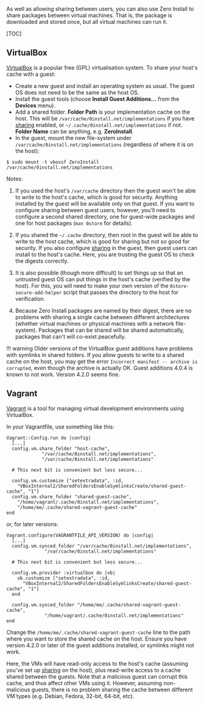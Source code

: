 As well as allowing sharing between users, you can also use Zero Install to share packages between virtual machines. That is, the package is downloaded and stored once, but all virtual machines can run it.

[TOC]

## VirtualBox

[VirtualBox](http://www.virtualbox.org/) is a popular free (GPL) virtualisation system. To share your host's cache with a guest:

- Create a new guest and install an operating system as usual. The guest OS does not need to be the same as the host OS.
- Install the guest tools (choose **Install Guest Additions...** from the **Devices** menu).
- Add a shared folder. **Folder Path** is your implementation cache on the host. This will be `/var/cache/0install.net/implementations` if you have [sharing](sharing.md) enabled, or `~/.cache/0install.net/implementations` if not. **Folder Name** can be anything, e.g. **ZeroInstall**.
- In the guest, mount the new file-system under `/var/cache/0install.net/implementations` (regardless of where it is on the host):

```shell
$ sudo mount -t vboxsf ZeroInstall /var/cache/0install.net/implementations
```

Notes:

1. If you used the host's `/var/cache` directory then the guest won't be able to write to the host's cache, which is good for security. Anything installed by the guest will be available only on that guest. If you want to configure sharing between guest users, however, you'll need to configure a second shared directory, one for guest-wide packages and one for host packages (`man 0store` for details).
    
2. If you shared the `~/.cache` directory, then root in the guest will be able to write to the host cache, which is good for sharing but not so good for security. If you also configure [sharing](sharing.md) in the guest, then guest users can install to the host's cache. Here, you are trusting the guest OS to check the digests correctly.
    
3. It is also possible (though more difficult) to set things up so that an untrusted guest OS can put things in the host's cache (verified by the host). For this, you will need to make your own version of the `0store-secure-add-helper` script that passes the directory to the host for verification.
    
4. Because Zero Install packages are named by their digest, there are no problems with sharing a single cache between different architectures (whether virtual machines or physical machines with a network file-system). Packages that can be shared will be shared automatically, packages that can't will co-exist peacefully.
    
!!! warning
    Older versions of the VirtualBox guest additions have problems with symlinks in shared folders. If you allow guests to write to a shared cache on the host, you may get the error `Incorrect manifest -- archive is corrupted`, even though the archive is actually OK. Guest additions 4.0.4 is known to not work. Version 4.2.0 seems fine.

## Vagrant

[Vagrant](http://www.vagrantup.com/) is a tool for managing virtual development environments using VirtualBox.

In your Vagrantfile, use something like this:

```vagrantfile
Vagrant::Config.run do |config|
  [...]
  config.vm.share_folder "host-cache",
			 "/var/cache/0install.net/implementations",
			 "/var/cache/0install.net/implementations"

  # This next bit is convenient but less secure...

  config.vm.customize ["setextradata", :id,
  	"VBoxInternal2/SharedFoldersEnableSymlinksCreate/shared-guest-cache", "1"]
  config.vm.share_folder "shared-guest-cache",
  	"/home/vagrant/.cache/0install.net/implementations",
  	"/home/me/.cache/shared-vagrant-guest-cache"
end
```

or, for later versions:

```vagrantfile
Vagrant.configure(VAGRANTFILE_API_VERSION) do |config|
  [...]
  config.vm.synced_folder "/var/cache/0install.net/implementations",
			  "/var/cache/0install.net/implementations"

  # This next bit is convenient but less secure...

  config.vm.provider :virtualbox do |vb|
    vb.customize ["setextradata", :id,
	  "VBoxInternal2/SharedFoldersEnableSymlinksCreate/shared-guest-cache", "1"]
  end

  config.vm.synced_folder "/home/me/.cache/shared-vagrant-guest-cache",
			  "/home/vagrant/.cache/0install.net/implementations"
end
```

Change the `/home/me/.cache/shared-vagrant-guest-cache` line to the path where you want to store the shared cache on the host. Ensure you have version 4.2.0 or later of the guest additions installed, or symlinks might not work.

Here, the VMs will have read-only access to the host's cache (assuming you've set up [sharing](sharing.md) on the host), plus read-write access to a cache shared between the guests. Note that a malicious guest can corrupt this cache, and thus affect other VMs using it. However, assuming non-malicious guests, there is no problem sharing the cache between different VM types (e.g. Debian, Fedora, 32-bit, 64-bit, etc).
